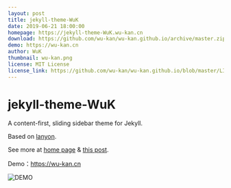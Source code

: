 ```yaml
---
layout: post
title: jekyll-theme-WuK
date: 2019-06-21 18:00:00
homepage: https://jekyll-theme-WuK.wu-kan.cn
download: https://github.com/wu-kan/wu-kan.github.io/archive/master.zip
demo: https://wu-kan.cn
author: WuK
thumbnail: wu-kan.png
license: MIT License
license_link: https://github.com/wu-kan/wu-kan.github.io/blob/master/LICENSE
---
```

# jekyll-theme-WuK

A content-first, sliding sidebar theme for Jekyll. 

Based on [lanyon](https://github.com/poole/lanyon).

See more at [home page](https://jekyll-theme-WuK.wu-kan.cn) & [this post](https://wu-kan.cn/_posts/2019-01-18-%E5%9F%BA%E4%BA%8EJekyll%E6%90%AD%E5%BB%BA%E4%B8%AA%E4%BA%BA%E5%8D%9A%E5%AE%A2/).

Demo：<https://wu-kan.cn>

![DEMO](https://jekyll-theme-WuK.wu-kan.cn/screenshot.png)
